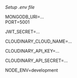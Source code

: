 *Setup .env file*

MONGODB_URI=...  
PORT=5001


JWT_SECRET=...



CLOUDINARY_CLOUD_NAME=...

CLOUDINARY_API_KEY=...

CLOUDINARY_API_SECRET=...

NODE_ENV=development
